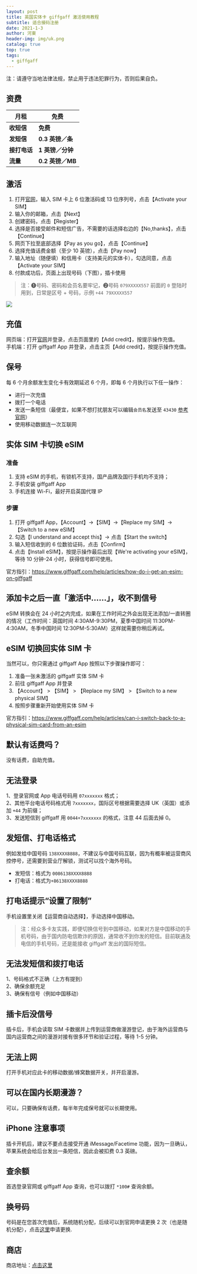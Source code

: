 ```yaml
---
layout: post
title: 英国实体卡 giffgaff 激活使用教程
subtitle: 适合接码注册
date: 2021-1-3
author: 河東
header-img: img/uk.png
catalog: true
top: true
tags:
  - giffgaff
---
```


注：请遵守当地法律法规，禁止用于违法犯罪行为，否则后果自负。

## 资费

| 月租  |  免费 |
|  ----  | ----  |
|  **收短信**  | **免费** |
|  **发短信**       |   **0.3 英镑／条**   |
|  **接打电话**       |   **1 英镑／分钟**   |
|     **流量**    | **0.2 英镑／MB**    |


## 激活
1. 打开[官网](https://www.giffgaff.com/activate)，输入 SIM 卡上 6 位激活码或 13 位序列号，点击【Activate your SIM】
2. 输入你的邮箱，点击【Next】
3. 创建密码，点击【Register】
4. 选择是否接受邮件和短信广告，不需要的话选择右边的【No,thanks】，点击 【Continue】
5. 网页下拉至底部选择【Pay as you go】，点击【Continue】
6. 选择充值话费金额（至少 10 英镑），点击【Pay now】
7. 输入地址（随便填）和信用卡（支持美元的实体卡），勾选同意，点击【Activate your SIM】
8. 付款成功后，页面上出现号码（下图），插卡使用

>注：➊号码、密码和会员名要牢记，➋号码 `079XXXXX557` 前面的 `0` 登陆时用到，日常是区号 + 号码，示例 `+44 79XXXXX557`

![](https://i.imgur.com/Q9cZKmj.png)

## 充值

网页端：打开[官网](https://www.giffgaff.com)并登录，点击页面里的【Add credit】，按提示操作充值。\
手机端：打开 giffgaff App 并登录，点击主页【Add credit】，按提示操作充值。

## 保号
每 6 个月余额发生变化卡有效期延迟 6 个月，即每 6 个月执行以下任一操作：

- 进行一次充值
- 拨打一个电话
- 发送一条短信（最便宜，如果不想打扰朋友可以编辑`会员名`发送至 `43430` [参考官网](https://www.giffgaff.com/help/articles/why-cant-i-log-in)）
- 使用移动数据连一次互联网

## 实体 SIM 卡切换 eSIM

### 准备
1. 支持 eSIM 的手机，有锁机不支持，国产品牌及国行手机均不支持；
2. 手机安装 giffgaff App
3. 手机连接 Wi-Fi，最好开启英国代理 IP

### 步骤
1. 打开 giffgaff App，【Account】→【SIM】→【Replace my SIM】→【Switch to a new eSIM】
2. 勾选【I understand and accept this】→ 点击【Start the switch】
3. 输入短信收到的 6 位数验证码，点击【Confirm】
4. 点击【Install eSIM】，按提示操作最后出现【We're activating your eSIM】，等待 10 分钟-24 小时，获得信号即可使用。

官方指引：<https://www.giffgaff.com/help/articles/how-do-i-get-an-esim-on-giffgaff>

## 添加卡之后一直「激活中……」，收不到信号
eSIM 转换会在 24 小时之内完成，如果在工作时间之外会出现无法添加/一直转圈的情况（工作时间：英国时间 4:30AM-9:30PM，夏季中国时间 11:30PM-4:30AM，冬季中国时间 12:30PM-5:30AM）这样就需要你稍后再试。

## eSIM 切换回实体 SIM 卡

当然可以，你只需通过 giffgaff App 按照以下步骤操作即可：
1. 准备一张未激活的 giffgaff 实体 SIM 卡
2. 前往 giffgaff App 并登录
3. 【Account】 > 【SIM】 > 【Replace my SIM】 > 【Switch to a new physical SIM】
4. 按照步骤重新开始使用实体 SIM 卡

官方指引：<https://www.giffgaff.com/help/articles/can-i-switch-back-to-a-physical-sim-card-from-an-esim>

## 默认有话费吗？
没有话费，自助充值。

## 无法登录
1、登录官网或 App 电话号码用 `07xxxxxxx` 格式；\
2、其他平台电话号码格式用 `7xxxxxxx`，国际区号根据需要选择 UK（英国）或添加 `+44` 为前缀；\
3、发送短信到 giffgaff 用 `0044+7xxxxxxx` 的格式，注意 44 后面去掉 0。

## 发短信、打电话格式

例如发给中国号码 `138XXXX8888`，不建议与中国号码互联，因为有概率被运营商风控停号，还需要到营业厅解锁，测试可以找个海外号码。

- 发短信：格式为 `0086138XXXX8888`
- 打电话：格式为`+86138XXXX8888`

## 打电话提示“设置了限制”
手机设置里关闭【运营商自动选择】，手动选择中国移动。

>注：经众多卡友实践，即便切换信号到中国移动，如果对方是中国移动的手机号码，由于国内防电信欺诈的原因，通常收不到你发的短信。目前联通及电信的手机号码，还是能接收 giffgaff 发出的国际短信。

## 无法发短信和拨打电话
1、号码格式不正确（上方有提到）\
2、确保余额充足\
3、确保有信号（例如中国移动）

## 插卡后没信号
插卡后，手机会读取 SIM 卡数据并上传到运营商做漫游登记，由于海外运营商与国内运营商之间的漫游对接有很多环节和验证过程，等待 1-5 分钟。

## 无法上网
打开手机对应此卡的移动数据/蜂窝数据开关，并开启漫游。

## 可以在国内长期漫游？
可以，只要确保有话费，每半年完成保号就可以长期使用。

## iPhone 注意事项
插卡开机后，建议不要点击接受开通 iMessage/Facetime 功能，因为一旦确认，苹果系统会给后台发出一条短信，因此会被扣费 0.3 英磅。

## 查余额
首选登录官网或 giffgaff App 查询，也可以拨打 `*100#` 查询余额。

## 换号码
号码是在您首次充值后，系统随机分配，后续可以到官网申请更换 2 次（也是随机分配），点击[这里](https://www.giffgaff.com/auth/login?redirect=%2Fprofile%2Fdetails%2Fgetnumber)申请更换.

## 商店

商店地址：[点击这里](https://ssnhd.github.io/2023/03/19/store/)